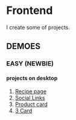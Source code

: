# Frontend
I create some of projects.

## DEMOES
### EASY (NEWBIE)
#### projects on desktop 
1. [Recipe page](https://mhmdhalim.github.io/Frontend/Recipe%20page/)
2. [Social Links](https://mhmdhalim.github.io/Frontend/social-links/)
3. [Product card](https://mhmdhalim.github.io/Frontend/product-preview-card-component-main/)
4. [3 Card](https://mhmdhalim.github.io/Frontend/3%20card/)
 
